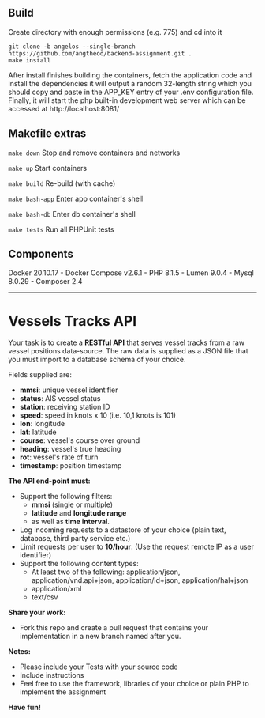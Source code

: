 ## Build
Create directory with enough permissions (e.g. 775) and cd into it
```shell
git clone -b angelos --single-branch https://github.com/angtheod/backend-assignment.git .
make install
```
After install finishes building the containers, fetch the application code and install the dependencies
it will output a random 32-length string which you should copy and paste in the APP_KEY entry of your
.env configuration file. Finally, it will start the php built-in development web server which can be accessed at http://localhost:8081/


## Makefile extras
`make down`
Stop and remove containers and networks

`make up`
Start containers

`make build`
Re-build (with cache)

`make bash-app`
Enter app container's shell

`make bash-db`
Enter db container's shell

`make tests`
Run all PHPUnit tests


## Components
Docker 20.10.17 - Docker Compose v2.6.1 - PHP 8.1.5 - Lumen 9.0.4 - Mysql 8.0.29 - Composer 2.4

___________________________________________________________

# Vessels Tracks API

Your task is to create a **RESTful API** that serves vessel tracks from a raw vessel positions data-source.
The raw data is supplied as a JSON file that you must import to a database schema of your choice.

Fields supplied are:
* **mmsi**: unique vessel identifier
* **status**: AIS vessel status
* **station**: receiving station ID
* **speed**: speed in knots x 10 (i.e. 10,1 knots is 101)
* **lon**: longitude
* **lat**: latitude
* **course**: vessel's course over ground
* **heading**: vessel's true heading
* **rot**: vessel's rate of turn
* **timestamp**: position timestamp

**The API end-point must:**
* Support the following filters: 
  * **mmsi** (single or multiple)
  * **latitude** and **longitude range**
  * as well as **time interval**.
* Log incoming requests to a datastore of  your choice (plain text, database, third party service etc.)
* Limit requests per user to **10/hour**. (Use the request remote IP as a user identifier)
* Support the following content types:
  * At least two of the following: application/json, application/vnd.api+json, application/ld+json, application/hal+json
  * application/xml
  * text/csv

**Share your work:**
* Fork this repo and create a pull request that contains your implementation in a new branch named after you.


**Notes:** 
* Please include your Tests with your source code
* Include instructions
* Feel free to use the framework, libraries of your choice or plain PHP to implement the assignment

**Have fun!**
